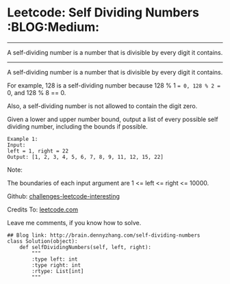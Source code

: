 # Leetcode: Self Dividing Numbers     :BLOG:Medium:


---

A self-dividing number is a number that is divisible by every digit it contains.  

---

A self-dividing number is a number that is divisible by every digit it contains.  

For example, 128 is a self-dividing number because 128 % 1 `= 0, 128 % 2 =` 0, and 128 % 8 == 0.  

Also, a self-dividing number is not allowed to contain the digit zero.  

Given a lower and upper number bound, output a list of every possible self dividing number, including the bounds if possible.  

    Example 1:
    Input: 
    left = 1, right = 22
    Output: [1, 2, 3, 4, 5, 6, 7, 8, 9, 11, 12, 15, 22]

Note:  

The boundaries of each input argument are 1 <= left <= right <= 10000.  

Github: [challenges-leetcode-interesting](https://github.com/DennyZhang/challenges-leetcode-interesting/tree/master/self-dividing-numbers)  

Credits To: [leetcode.com](https://leetcode.com/problems/self-dividing-numbers/description/)  

Leave me comments, if you know how to solve.  

    ## Blog link: http://brain.dennyzhang.com/self-dividing-numbers
    class Solution(object):
        def selfDividingNumbers(self, left, right):
            """
            :type left: int
            :type right: int
            :rtype: List[int]
            """